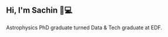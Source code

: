 ## Hi, I'm Sachin 👋💻

<!-- [![Anurag's GitHub stats](https://github-readme-stats.vercel.app/api?username=sachindias)](https://github.com/anuraghazra/github-readme-stats)
-->

Astrophysics PhD graduate turned Data & Tech graduate at EDF. 

<!--
**sachindias/sachindias** is a ✨ _special_ ✨ repository because its `README.md` (this file) appears on your GitHub profile.

Here are some ideas to get you started:

- 🔭 I’m currently working on ...
- 🌱 I’m currently learning ...
- 👯 I’m looking to collaborate on ...
- 🤔 I’m looking for help with ...
- 💬 Ask me about ...
- 📫 How to reach me: ...
- 😄 Pronouns: ...
- ⚡ Fun fact: ...
-->
